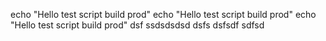 echo "Hello test script build prod"
echo "Hello test script build prod"
echo "Hello test script build prod"
dsf
ssdsdsdsd
dsfs
dsfsdf
sdfsd